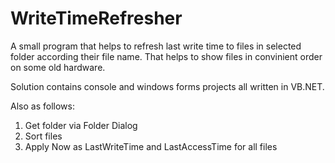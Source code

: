 # WriteTimeRefresher

A small program that helps to refresh last write time to files in selected folder according their file name.
That helps to show files in convinient order on some old hardware.

Solution contains console and windows forms projects all written in VB.NET.

Also as follows:

1. Get folder via Folder Dialog
2. Sort files
3. Apply Now as LastWriteTime and LastAccessTime for all files
